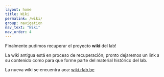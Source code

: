 ```yaml
---
layout: home
title: Wiki
permalink: /wiki/
group: navigation
nav_text: "Wiki"
nav_order: 4
---
```


Finalmente pudimos recuperar el proyecto **wiki** del lab!

La wiki antigua está en proceso de recuperación, pronto dejaremos un link a su
contenido como para que forme parte del material histórico del lab.

La nueva wiki se encuentra aca: [wiki.rlab.be](https://wiki.rlab.be)

